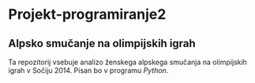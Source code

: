 # Projekt-programiranje2
## Alpsko smučanje na olimpijskih igrah
Ta repozitorij vsebuje analizo ženskega alpskega smučanja na olimpijskih igrah v Sočiju 2014. 
Pisan bo v programu *Python*.
